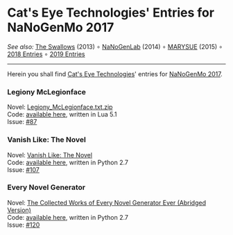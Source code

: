 Cat's Eye Technologies' Entries for NaNoGenMo 2017
==================================================

_See also:_ [The Swallows](https://github.com/catseye/The-Swallows#readme) (2013)
∘ [NaNoGenLab](https://github.com/catseye/NaNoGenLab#readme) (2014)
∘ [MARYSUE](https://github.com/catseye/MARYSUE#readme) (2015)
∘ [2018 Entries](https://github.com/catseye/NaNoGenMo-Entries-2018#readme)
∘ [2019 Entries](https://github.com/catseye/NaNoGenMo-Entries-2019#readme)

- - - -

Herein you shall find [Cat's Eye Technologies][]' entries
for [NaNoGenMo 2017][].

### Legiony McLegionface

Novel: [Legiony_McLegionface.txt.zip](http://static.catseye.tc/novels/Legiony_McLegionface.txt.zip)  
Code: [available here](legiony_mclegionface.lua), written in Lua 5.1  
Issue: [#87](https://github.com/NaNoGenMo/2017/issues/87)

### Vanish Like: The Novel

Novel: [Vanish Like: The Novel](http://static.catseye.tc/novels/Vanish%20Like:%20The%20Novel.txt)  
Code: [available here](vanish_like.py), written in Python 2.7  
Issue: [#107](https://github.com/NaNoGenMo/2017/issues/107)

### Every Novel Generator

Novel: [The Collected Works of Every Novel Generator Ever (Abridged Version)](http://static.catseye.tc/novels/The%20Collected%20Works%20of%20Every%20Novel%20Generator%20Ever%20(Abridged%20Version).html)  
Code: [available here](every_novel_generator.py), written in Python 2.7  
Issue: [#120](https://github.com/NaNoGenMo/2017/issues/120)

[Cat's Eye Technologies]: http://catseye.tc/
[NaNoGenMo 2017]: https://github.com/NaNoGenMo/2017/

